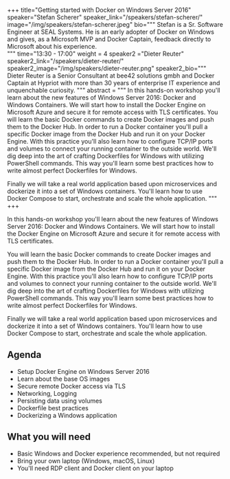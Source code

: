 +++
title="Getting started with Docker on Windows Server 2016"
speaker="Stefan Scherer"
speaker_link="/speakers/stefan-scherer/"
image="/img/speakers/stefan-scherer.jpeg"
bio="""
 Stefan is a Sr. Software Engineer at SEAL Systems. He is an early adopter of Docker on Windows and gives, as a Microsoft MVP and Docker Captain, feedback directly to Microsoft about his experience.  
"""
time="13:30 - 17:00"
weight = 4
speaker2 ="Dieter Reuter"
speaker2_link="/speakers/dieter-reuter/"
speaker2_image="/img/speakers/dieter-reuter.png"
speaker2_bio="""
Dieter Reuter is a Senior Consultant at bee42 solutions gmbh and Docker Captain at Hypriot with more than 30 years of enterprise IT experience and unquenchable curiosity.
"""
abstract = """
In this hands-on workshop you'll learn about the new features of Windows Server 2016: Docker and Windows Containers. We will start how to install the Docker Engine on Microsoft Azure and secure it for remote access with TLS certificates.
You will learn the basic Docker commands to create Docker images and push them to the Docker Hub. In order to run a Docker container you'll pull a specific Docker image from the Docker Hub and run it on your Docker Engine. With this practice you'll also learn how to configure TCP/IP ports and volumes to connect your running container to the outside world.
We'll dig deep into the art of crafting Dockerfiles for Windows with utilizing PowerShell commands. This way you'll learn some best practices how to write almost perfect Dockerfiles for Windows.

Finally we will take a real world application based upon microservices and dockerize it into a set of Windows containers. You'll learn how to use Docker Compose to start, orchestrate and scale the whole application.
"""
+++

In this hands-on workshop you'll learn about the new features of Windows Server 2016: Docker and Windows Containers. We will start how to install the Docker Engine on Microsoft Azure and secure it for remote access with TLS certificates.

You will learn the basic Docker commands to create Docker images and push them to the Docker Hub. In order to run a Docker container you'll pull a specific Docker image from the Docker Hub and run it on your Docker Engine. With this practice you'll also learn how to configure TCP/IP ports and volumes to connect your running container to the outside world.
We'll dig deep into the art of crafting Dockerfiles for Windows with utilizing PowerShell commands. This way you'll learn some best practices how to write almost perfect Dockerfiles for Windows.

Finally we will take a real world application based upon microservices and dockerize it into a set of Windows containers. You'll learn how to use Docker Compose to start, orchestrate and scale the whole application.

## Agenda

* Setup Docker Engine on Windows Server 2016
* Learn about the base OS images
* Secure remote Docker access via TLS
* Networking, Logging
* Persisting data using volumes
* Dockerfile best practices
* Dockerizing a Windows application

## What you will need
* Basic Windows and Docker experience recommended, but not required
* Bring your own laptop (Windows, macOS, Linux)
* You'll need RDP client and Docker client on your laptop

